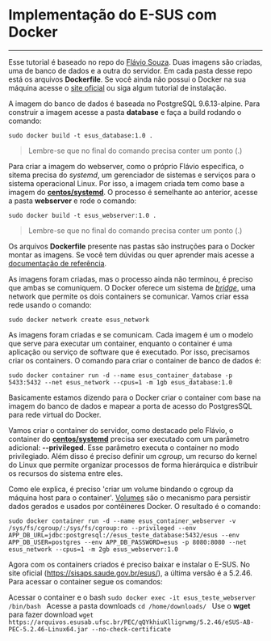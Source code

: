 # Implementação do E-SUS com Docker
<hr>

Esse tutorial é baseado no repo do [Flávio Souza](https://github.com/FlavioSouzaSantos/eSUS-Docker). Duas imagens são criadas, uma de banco de dados e a outra do servidor. Em cada pasta desse repo está os arquivos **Dockerfile**. Se você ainda não possui o Docker na sua máquina acesse o [site oficial](https://docs.docker.com/engine/install/) ou siga algum tutorial de instalação.

A imagem do banco de dados é baseada no PostgreSQL 9.6.13-alpine. Para construir a imagem acesse a pasta **database** e faça a build rodando o comando:

```sudo docker build -t esus_database:1.0 .```

> Lembre-se que no final do comando precisa conter um ponto (.)

Para criar a imagem do webserver, como o próprio Flávio especifica, o sitema precisa do *systemd*, um gerenciador de sistemas e serviços para o sistema operacional Linux. Por isso, a imagem criada tem como base a imagem do [**centos/systemd**](https://hub.docker.com/r/centos/systemd/). O processo é semelhante ao anterior, acesse a pasta **webserver** e rode o comando:

```sudo docker build -t esus_webserver:1.0 .```

> Lembre-se que no final do comando precisa conter um ponto (.)

Os arquivos **Dockerfile** presente nas pastas são instruções para o Docker
montar as imagens. Se você tem dúvidas ou quer aprender mais acesse a [documentação de referência](https://docs.docker.com/reference/dockerfile/).

As imagens foram criadas, mas o processo ainda não terminou, é preciso que ambas se comuniquem. O Docker oferece um sistema de [*bridge*](https://docs.docker.com/engine/network/), uma network que permite os dois containers se comunicar. Vamos criar essa rede usando o comando:

```sudo docker network create esus_network```

As imagens foram criadas e se comunicam. Cada imagem é um o modelo que serve para executar um container, enquanto o container é uma aplicação ou serviço de software que é executado. Por isso, precisamos criar os containers. O comando para criar o container de banco de dados é:

```sudo docker container run -d --name esus_container_database -p 5433:5432 --net esus_network --cpus=1 -m 1gb esus_database:1.0```

Basicamente estamos dizendo para o Docker criar o container com base na imagem do banco de dados e mapear a porta de acesso do PostgresSQL para rede virtual do Docker.

Vamos criar o container do servidor, como destacado pelo Flávio, o container do [**centos/systemd**](https://hub.docker.com/r/centos/systemd/) precisa ser executado com um parâmetro adicional: **--privileged**. Esse parâmetro executa o container no modo privilegiado. Além disso é preciso definir um *cgroup*, um recurso do kernel do Linux que permite organizar processos de forma hierárquica e distribuir os recursos do sistema entre eles. 

Como ele explica, é preciso 'criar um volume bindando o cgroup da máquina host para o container'. [Volumes](https://docs.docker.com/engine/storage/volumes/) são o mecanismo para persistir dados gerados e usados ​​por contêineres Docker. O resultado é o comando:

```sudo docker container run -d --name esus_container_webserver -v /sys/fs/cgroup/:/sys/fs/cgroup:ro --privileged --env APP_DB_URL=jdbc:postgresql://esus_teste_database:5432/esus --env APP_DB_USER=postgres --env APP_DB_PASSWORD=esus -p 8080:8080 --net esus_network --cpus=1 -m 2gb esus_webserver:1.0```

Agora com os containers criados é preciso baixar e instalar o E-SUS. No site oficial (https://sisaps.saude.gov.br/esus/), a última versão é a 5.2.46. Para acessar o container segue os comandos:

Acessar o container e o bash
```sudo docker exec -it esus_teste_webserver /bin/bash ```
Acesse a pasta downloads
```cd /home/downloads/ ```
Use o **wget** para fazer download
```wget https://arquivos.esusab.ufsc.br/PEC/qQYkhiuXlligrwmg/5.2.46/eSUS-AB-PEC-5.2.46-Linux64.jar --no-check-certificate```



